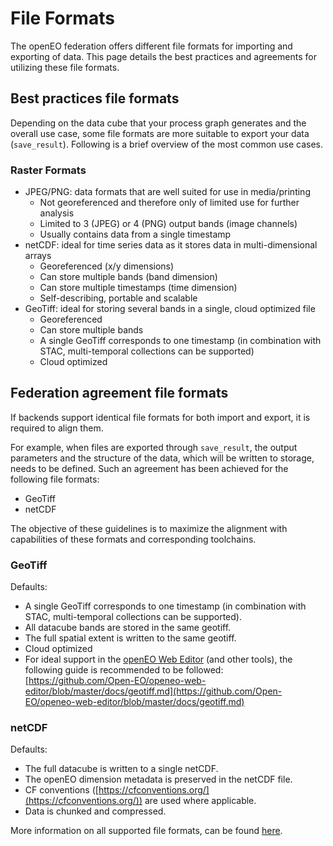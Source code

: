 # File Formats

The openEO federation offers different file formats for importing and exporting of data.
This page details the best practices and agreements for utilizing these file formats.

## Best practices file formats
Depending on the data cube that your process graph generates and the overall use case, some file formats are more suitable to export your data (`save_result`). 
Following is a brief overview of the most common use cases.

### Raster Formats

- JPEG/PNG: data formats that are well suited for use in media/printing
  - Not georeferenced and therefore only of limited use for further analysis
  - Limited to 3 (JPEG) or 4 (PNG) output bands (image channels)
  - Usually contains data from a single timestamp
- netCDF: ideal for time series data as it stores data in multi-dimensional arrays
  - Georeferenced (x/y dimensions)
  - Can store multiple bands (band dimension)
  - Can store multiple timestamps (time dimension)
  - Self-describing, portable and scalable
- GeoTiff: ideal for storing several bands in a single, cloud optimized file
  - Georeferenced
  - Can store multiple bands
  - A single GeoTiff corresponds to one timestamp (in combination with STAC, multi-temporal collections can be supported)
  - Cloud optimized

## Federation agreement file formats 
If backends support identical file formats for both import and export, it is required to align them.

For example, when files are exported through `save_result`, the output parameters and the structure of the data, which will be written to storage, needs to be defined.
Such an agreement has been achieved for the following file formats:

- GeoTiff
- netCDF

The objective of these guidelines is to maximize the alignment with capabilities of these formats and corresponding toolchains.

### GeoTiff
Defaults:

- A single GeoTiff corresponds to one timestamp (in combination with STAC, multi-temporal collections can be supported).
- All datacube bands are stored in the same geotiff.
- The full spatial extent is written to the same geotiff.
- Cloud optimized
- For ideal support in the [openEO Web Editor](../../../../Applications/WebEditor.qmd) (and other tools), the following guide is recommended to be followed: [https://github.com/Open-EO/openeo-web-editor/blob/master/docs/geotiff.md](https://github.com/Open-EO/openeo-web-editor/blob/master/docs/geotiff.md)

### netCDF
Defaults: 

- The full datacube is written to a single netCDF.
- The openEO dimension metadata is preserved in the netCDF file. 
- CF conventions ([https://cfconventions.org/](https://cfconventions.org/)) are used where applicable.
- Data is chunked and compressed.

More information on all supported file formats, can be found [here](../../file-formats).